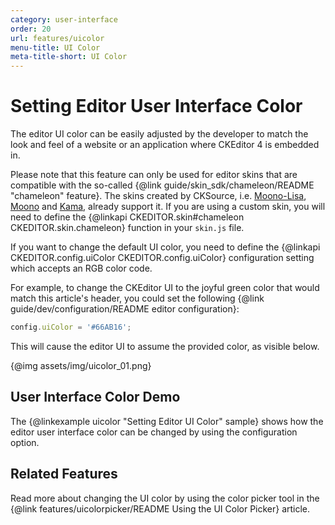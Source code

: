 ```yaml
---
category: user-interface
order: 20
url: features/uicolor
menu-title: UI Color
meta-title-short: UI Color
---
```

<!--
Copyright (c) 2003-2022, CKSource Holding sp. z o.o. All rights reserved.
For licensing, see LICENSE.md.
-->

# Setting Editor User Interface Color

The editor UI color can be easily adjusted by the developer to match the look and feel of a website or an application where CKEditor 4 is embedded in.

<info-box info=""> Please note that this feature can only be used for editor skins that are compatible with the so-called {@link guide/skin_sdk/chameleon/README "chameleon" feature}. The skins created by CKSource, i.e. <a href="https://ckeditor.com/cke4/addon/moono-lisa">Moono-Lisa</a>, <a href="https://ckeditor.com/cke4/addon/moono">Moono</a> and <a href="https://ckeditor.com/cke4/addon/kama">Kama</a>, already support it. If you are using a custom skin, you will need to define the {@linkapi CKEDITOR.skin#chameleon CKEDITOR.skin.chameleon} function in your <code>skin.js</code> file.
</info-box>

If you want to change the default UI color, you need to define the {@linkapi CKEDITOR.config.uiColor CKEDITOR.config.uiColor} configuration setting which accepts an RGB color code.

For example, to change the CKEditor UI to the joyful green color that would match this article's header, you could set the following {@link guide/dev/configuration/README editor configuration}:

```js
config.uiColor = '#66AB16';
```

This will cause the editor UI to assume the provided color, as visible below.

{@img assets/img/uicolor_01.png}

## User Interface Color Demo

The {@linkexample uicolor "Setting Editor UI Color" sample} shows how the editor user interface color can be changed by using the configuration option.

## Related Features

Read more about changing the UI color by using the color picker tool in the {@link features/uicolorpicker/README Using the UI Color Picker} article.
